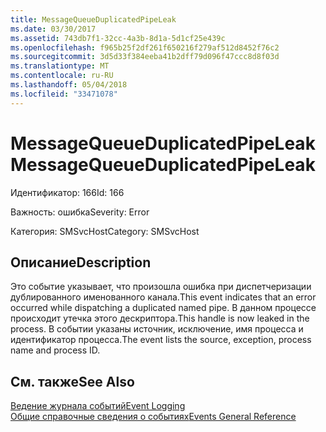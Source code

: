 ```yaml
---
title: MessageQueueDuplicatedPipeLeak
ms.date: 03/30/2017
ms.assetid: 743db7f1-32cc-4a3b-8d1a-5d1cf25e439c
ms.openlocfilehash: f965b25f2df261f650216f279af512d8452f76c2
ms.sourcegitcommit: 3d5d33f384eeba41b2dff79d096f47ccc8d8f03d
ms.translationtype: MT
ms.contentlocale: ru-RU
ms.lasthandoff: 05/04/2018
ms.locfileid: "33471078"
---
```

# <a name="messagequeueduplicatedpipeleak"></a><span data-ttu-id="e4ec6-102">MessageQueueDuplicatedPipeLeak</span><span class="sxs-lookup"><span data-stu-id="e4ec6-102">MessageQueueDuplicatedPipeLeak</span></span>
<span data-ttu-id="e4ec6-103">Идентификатор: 166</span><span class="sxs-lookup"><span data-stu-id="e4ec6-103">Id: 166</span></span>  
  
 <span data-ttu-id="e4ec6-104">Важность: ошибка</span><span class="sxs-lookup"><span data-stu-id="e4ec6-104">Severity: Error</span></span>  
  
 <span data-ttu-id="e4ec6-105">Категория: SMSvcHost</span><span class="sxs-lookup"><span data-stu-id="e4ec6-105">Category: SMSvcHost</span></span>  
  
## <a name="description"></a><span data-ttu-id="e4ec6-106">Описание</span><span class="sxs-lookup"><span data-stu-id="e4ec6-106">Description</span></span>  
 <span data-ttu-id="e4ec6-107">Это событие указывает, что произошла ошибка при диспетчеризации дублированного именованного канала.</span><span class="sxs-lookup"><span data-stu-id="e4ec6-107">This event indicates that an error occurred while dispatching a duplicated named pipe.</span></span> <span data-ttu-id="e4ec6-108">В данном процессе происходит утечка этого дескриптора.</span><span class="sxs-lookup"><span data-stu-id="e4ec6-108">This handle is now leaked in the process.</span></span> <span data-ttu-id="e4ec6-109">В событии указаны источник, исключение, имя процесса и идентификатор процесса.</span><span class="sxs-lookup"><span data-stu-id="e4ec6-109">The event lists the source, exception, process name and process ID.</span></span>  
  
## <a name="see-also"></a><span data-ttu-id="e4ec6-110">См. также</span><span class="sxs-lookup"><span data-stu-id="e4ec6-110">See Also</span></span>  
 [<span data-ttu-id="e4ec6-111">Ведение журнала событий</span><span class="sxs-lookup"><span data-stu-id="e4ec6-111">Event Logging</span></span>](../../../../../docs/framework/wcf/diagnostics/event-logging/index.md)  
 [<span data-ttu-id="e4ec6-112">Общие справочные сведения о событиях</span><span class="sxs-lookup"><span data-stu-id="e4ec6-112">Events General Reference</span></span>](../../../../../docs/framework/wcf/diagnostics/event-logging/events-general-reference.md)
